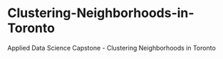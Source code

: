 # Clustering-Neighborhoods-in-Toronto
Applied Data Science Capstone - Clustering Neighborhoods in Toronto

